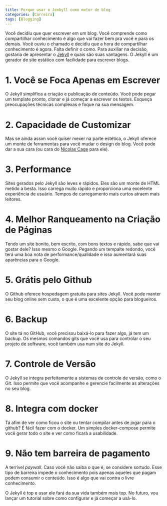 ```yaml
---
title: Porque usar o Jenkyll como motor de blog
categories: [Carreira]
tags: [Blogging]
---
```


Você decidiu que quer escrever em um blog. Você comprende como compartilhar conhecimento é algo que vai fazer bem pra você e para os demais. Você ouviu o chamado e decidiu que a hora de compartilhar conhecimento é agora. Falta definir o como. Para auxiliar na decisão, gostaria de apresentar o [Jekyll](https://jekyllrb.com/) e quais são suas vantagens. O Jekyll é um gerador de site estático com facilidade para escrever blogs. 

# 1. Você se Foca Apenas em Escrever
O Jekyll simplifica a criação e publicação de conteúdo. Você pode pegar um template pronto, clonar e já começar a escrever os textos. Esqueça preocupações técnicas complexas e foque na sua mensagem.

# 2. Capacidade de Customizar
Mas se ainda assim você quiser mexer na parte estética, o Jekyll oferece um monte de ferramentas para você mudar o design do blog. Você pode dar a sua cara (ou cara do [Nicolas Cage](http://nicolascage.com.br/) para ele).

# 3. Performance
Sites gerados pelo Jekyll são leves e rápidos. Eles são um monte de HTML metido a besta. Isso carrega muito rápido e proporciona uma excelente experiência de usuário. Tempos de carregamento mais curtos atraem mais leitores.

# 4. Melhor Ranqueamento na Criação de Páginas
Tendo um site bonito, bem escrito, com bons textos e rápido, sabe que vai gostar dele? Isso mesmo o Google. Pegando um tempalte redondo, você terá uma boa nota de performance/qualidade e isso aumentará suas aparências para o Google.

# 5. Grátis pelo Github
O Github oferece hospedagem gratuita para sites Jekyll. Você pode manter seu blog online sem custo, o que é uma excelente opção para blogueiros.

# 6. Backup
O site tá no GitHub, você precisou baixá-lo para fazer algo, já tem um backup. Os mesmos comandos gits que você usa para controlar o seu projeto de software, você também usa num site do Jekyll.

# 7. Controle de Versão
O Jekyll se integra perfeitamente a sistemas de controle de versão, como o Git. Isso permite que você acompanhe e gerencie facilmente as alterações no seu blog.

# 8. Integra com docker
Tá afim de ver como ficou o site ou tentar compilar antes de jogar para o github? É fácil fazer com o docker. Um simples docker-compose permite você gerar todo o site e ver como ficará a usabilidade. 

# 9. Não tem barreira de pagamento
A terrível *paywall*. Caso você não saiba o que é, se considere sortudo. Esse tipo de barreira impede o conhecimento pois apenas aqueles que pagam podem consumir o conteúdo. Isso é algo que vai contra o livre conhecimento. 

O Jekyll é top e usar ele fará da sua vida também mais top. No futuro, vou lançar um tutorial sobre como configurar e já começar a usá-lo.